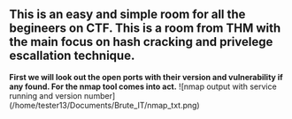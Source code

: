 ## This is an easy and simple room for all the begineers on CTF. This is a room from THM with the main focus on hash cracking and privelege escallation technique.

**First we will look out the open ports with their version and vulnerability if any found. For the nmap tool comes into act.**
![nmap output with service running and version number] (/home/tester13/Documents/Brute_IT/nmap_txt.png)

